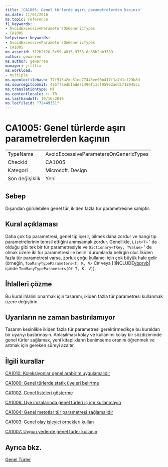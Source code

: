 ```yaml
---
title: 'CA1005: Genel türlerde aşırı parametrelerden kaçının'
ms.date: 11/04/2016
ms.topic: reference
f1_keywords:
- AvoidExcessiveParametersOnGenericTypes
- CA1005
helpviewer_keywords:
- AvoidExcessiveParametersOnGenericTypes
- CA1005
ms.assetid: 372b2f28-5c59-4815-9753-6c65b2bb3589
author: gewarren
ms.author: gewarren
manager: jillfra
ms.workload:
- multiple
ms.openlocfilehash: 77f913a2dc31ee77445ee90b417f1a7d1cf23b8d
ms.sourcegitcommit: 485ffaedb1ade71490f11cf05962add1718945cc
ms.translationtype: MT
ms.contentlocale: tr-TR
ms.lasthandoff: 10/16/2019
ms.locfileid: "72449351"
---
```

# <a name="ca1005-avoid-excessive-parameters-on-generic-types"></a>CA1005: Genel türlerde aşırı parametrelerden kaçının

|||
|-|-|
|TypeName|AvoidExcessiveParametersOnGenericTypes|
|CheckId|CA1005|
|Kategori|Microsoft. Design|
|Son değişiklik|Yeni|

## <a name="cause"></a>Sebep
Dışarıdan görülebilen genel tür, ikiden fazla tür parametresine sahiptir.

## <a name="rule-description"></a>Kural açıklaması
Daha çok tip parametresi, genel tip içerir, bilmek daha zordur ve hangi tip parametrelerinin temsil ettiğini anımsamak zordur. Genellikle, `List<T>` ' da olduğu gibi tek bir tür parametresiyle ve `Dictionary<TKey, TValue>` ' de olmak üzere iki tür parametresi ile belirli durumlarda belirgin olur. İkiden fazla tür parametresi varsa, zorluk çoğu kullanıcı için çok büyük hale gelir (örneğin, `TooManyTypeParameters<T, K, V>` C# veya [!INCLUDE[vbprvb](../code-quality/includes/vbprvb_md.md)] içinde `TooManyTypeParameters(Of T, K, V)`).

## <a name="how-to-fix-violations"></a>İhlalleri çözme
Bu kural ihlalini onarmak için tasarımı, ikiden fazla tür parametresi kullanmak üzere değiştirin.

## <a name="when-to-suppress-warnings"></a>Uyarıların ne zaman bastırılamıyor
Tasarım kesinlikle ikiden fazla tür parametresi gerektirmedikçe bu kuraldan bir uyarıyı bastırmayın. Anlaşılması kolay ve kullanımı kolay bir sözdiziminde genel türler sağlamak, yeni kitaplıkların benimseme oranını öğrenmek ve artmak için gereken süreyi azaltır.

## <a name="related-rules"></a>İlgili kurallar
[CA1010: Koleksiyonlar genel arabirim uygulamalıdır](../code-quality/ca1010-collections-should-implement-generic-interface.md)

[CA1000: Genel türlerde statik üyeleri belirtme](../code-quality/ca1000-do-not-declare-static-members-on-generic-types.md)

[CA1002: Genel listeleri gösterme](../code-quality/ca1002-do-not-expose-generic-lists.md)

[CA1006: Üye imzalarında genel türleri iç içe kullanmayın](../code-quality/ca1006-do-not-nest-generic-types-in-member-signatures.md)

[CA1004: Genel metotlar tür parametresi sağlamalıdır](../code-quality/ca1004-generic-methods-should-provide-type-parameter.md)

[CA1003: Genel olay işleyici örnekleri kullan](../code-quality/ca1003-use-generic-event-handler-instances.md)

[CA1007: Uygun yerlerde genel türler kullanın](../code-quality/ca1007-use-generics-where-appropriate.md)

## <a name="see-also"></a>Ayrıca bkz.
[Genel Türler](/dotnet/csharp/programming-guide/generics/index)
